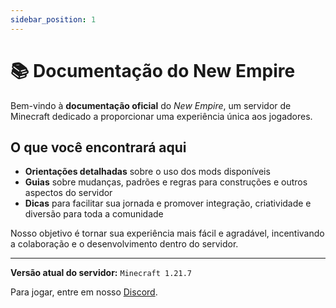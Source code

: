 ```yaml
---
sidebar_position: 1
---
```


# 📚 Documentação do New Empire

Bem-vindo à **documentação oficial** do _New Empire_, um servidor de Minecraft dedicado a proporcionar uma experiência única aos jogadores.

## O que você encontrará aqui

- **Orientações detalhadas** sobre o uso dos mods disponíveis
- **Guias** sobre mudanças, padrões e regras para construções e outros aspectos do servidor
- **Dicas** para facilitar sua jornada e promover integração, criatividade e diversão para toda a comunidade

Nosso objetivo é tornar sua experiência mais fácil e agradável, incentivando a colaboração e o desenvolvimento dentro do servidor.

---

**Versão atual do servidor:** `Minecraft 1.21.7`  


Para jogar, entre em nosso [Discord](#).